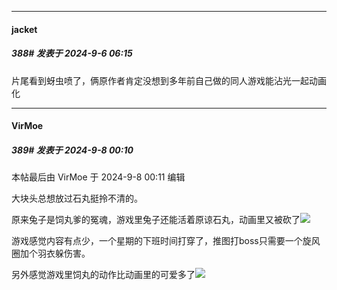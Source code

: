 ﻿
*****

####  jacket  
##### 388#       发表于 2024-9-6 06:15

片尾看到蚜虫喷了，俩原作者肯定没想到多年前自己做的同人游戏能沾光一起动画化


*****

####  VirMoe  
##### 389#       发表于 2024-9-8 00:10

 本帖最后由 VirMoe 于 2024-9-8 00:11 编辑 

大块头总想放过石丸挺拎不清的。

原来兔子是饲丸爹的冤魂，游戏里兔子还能活着原谅石丸，动画里又被砍了<img src="https://static.saraba1st.com/image/smiley/face2017/018.png" referrerpolicy="no-referrer">

游戏感觉内容有点少，一个星期的下班时间打穿了，推图打boss只需要一个旋风圈加个羽衣躲伤害。

另外感觉游戏里饲丸的动作比动画里的可爱多了<img src="https://static.saraba1st.com/image/smiley/face2017/066.png" referrerpolicy="no-referrer">

